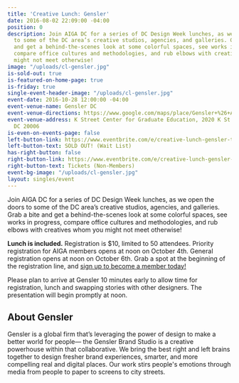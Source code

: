```yaml
---
title: 'Creative Lunch: Gensler'
date: 2016-08-02 22:09:00 -04:00
position: 0
description: Join AIGA DC for a series of DC Design Week lunches, as we open the doors
  to some of the DC area’s creative studios, agencies, and galleries. Grab a bite
  and get a behind-the-scenes look at some colorful spaces, see works in progress,
  compare office cultures and methodologies, and rub elbows with creatives whom you
  might not meet otherwise!
image: "/uploads/cl-gensler.jpg"
is-sold-out: true
is-featured-on-home-page: true
is-friday: true
single-event-header-image: "/uploads/cl-gensler.jpg"
event-date: 2016-10-28 12:00:00 -04:00
event-venue-name: Gensler DC
event-venue-directions: https://www.google.com/maps/place/Gensler+%26+Associates/@38.902142,-77.048141,17z/data=!3m1!4b1!4m5!3m4!1s0x89b7b7b74b5fa157:0xb02cda9a8ded0f60!8m2!3d38.902142!4d-77.0459523
event-venue-address: K Street Center for Graduate Education, 2020 K St NW, Washington,
  DC 20006
is-even-on-events-page: false
left-button-link: https://www.eventbrite.com/e/creative-lunch-gensler-tickets-27964568778?ref=ebapi
left-button-text: SOLD OUT! (Wait List)
has-right-button: false
right-button-link: https://www.eventbrite.com/e/creative-lunch-gensler-tickets-27964568778?ref=ebapi
right-button-text: Tickets (Non-Members)
event-bg-image: "/uploads/cl-gensler.jpg"
layout: singles/event
---
```


Join AIGA DC for a series of DC Design Week lunches, as we open the doors to some of the DC area’s creative studios, agencies, and galleries. Grab a bite and get a behind-the-scenes look at some colorful spaces, see works in progress, compare office cultures and methodologies, and rub elbows with creatives whom you might not meet otherwise!

**Lunch is included.** Registration is $10, limited to 50 attendees. Priority registration for AIGA members opens at noon on October 4th. General registration opens at noon on October 6th. Grab a spot at the beginning of the registration line, and [sign up to become a member today!](http://www.aiga.org/join)

Please plan to arrive at Gensler 10 minutes early to allow time for registration, lunch and swapping stories with other designers. The presentation will begin promptly at noon.

## About Gensler

Gensler is a global firm that’s leveraging the power of design to make a better world for people— the Gensler Brand Studio is a creative powerhouse within that collaborative. We bring the best right and left brains together to design fresher brand experiences, smarter, and more compelling real and digital places. Our work stirs people's emotions through media from people to paper to screens to city streets.